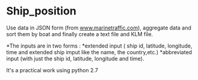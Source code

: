 # Ship_position
Use data in JSON form (from www.marinetraffic.com), aggregate data and sort them by boat and finally create a text file and KLM file.

*The inputs are in two forms : 
    *extended input ( ship id, latitude, longitude, time and extended ship imput like the name, the country,etc.)
    *abbreviated input (with just the ship id, latitude, longitude and time).


It's a practical work using python 2.7